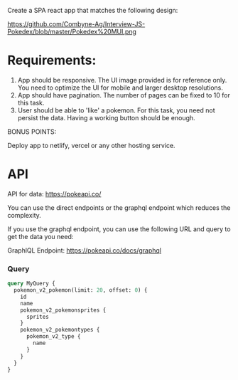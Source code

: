 

Create a SPA react app that matches the following design:

https://github.com/Combyne-Ag/Interview-JS-Pokedex/blob/master/Pokedex%20MUI.png

# Requirements:

1. App should be responsive. The UI image provided is for reference only. You need to optimize the UI for mobile and larger desktop resolutions.
2. App should have pagination. The number of pages can be fixed to 10 for this task.
3. User should be able to 'like' a pokemon. For this task, you need not persist the data. Having a working button should be enough.

BONUS POINTS:

Deploy app to netlify, vercel or any other hosting service.

# API

API for data: https://pokeapi.co/

You can use the direct endpoints or the graphql endpoint which reduces the complexity.

If you use the graphql endpoint, you can use the following URL and query to get the data you need:

GraphlQL Endpoint: https://pokeapi.co/docs/graphql

### Query

```graphql
query MyQuery {
  pokemon_v2_pokemon(limit: 20, offset: 0) {
    id
    name
    pokemon_v2_pokemonsprites {
      sprites
    }
    pokemon_v2_pokemontypes {
      pokemon_v2_type {
        name
      }
    }
  }
}
```
